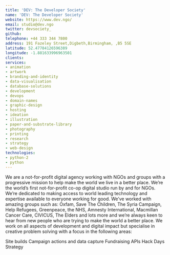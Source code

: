 ```yaml
---
title: 'DEV: The Developer Society'
name: 'DEV: The Developer Society'
website: https://www.dev.ngo/
email: studio@dev.ngo
twitter: devsociety_
github:
telephone: +44 333 344 7800
address: 191 Fazeley Street,Digbeth,Birmingham, ,B5 5SE
latitude: 52.47784126596389
longitude: -1.881633996963501
clients:
services:
- animation
- artwork
- branding-and-identity
- data-visualisation
- database-solutions
- development
- devops
- domain-names
- graphic-design
- hosting
- ideation
- illustration
- paper-and-substrate-library
- photography
- printing
- research
- strategy
- web-design
technologies:
- python-2
- python
---
```


We are a not-for-profit digital agency working with NGOs and groups with a progressive mission to help make the world we live in a better place.
We’re the world’s first not-for-profit co-op digital studio run by and for NGOs. We’re dedicated to making access to world leading technology and expertise available to everyone working for good. We’ve worked with amazing groups such as: Oxfam, Save The Children, The Syria Campaign, Help Refugees, Greenpeace, the NHS, Amnesty International, Macmillan Cancer Care, CIVICUS, The Elders and lots more and we’re always keen to hear from new people who are trying to make the world a better place.
We work on all aspects of development and digital impact but specialise in creative problem solving with a focus in the following areas:

Site builds
Campaign actions and data capture
Fundraising
APIs
Hack Days
Strategy
